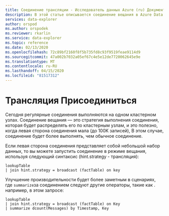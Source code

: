```yaml
---
title: Соединение трансляции - Исследователь данных Azure (ru) Документы Майкрософт
description: В этой статье описывается соединение вещания в Azure Data Explorer.
services: data-explorer
author: orspod
ms.author: orspodek
ms.reviewer: rkarlin
ms.service: data-explorer
ms.topic: reference
ms.date: 02/13/2020
ms.openlocfilehash: 72c89bf2160f8f5b735fd8c93f9519feae9114d9
ms.sourcegitcommit: 47a002b7032a05ef67c4e5e12de7720062645e9e
ms.translationtype: MT
ms.contentlocale: ru-RU
ms.lasthandoff: 04/15/2020
ms.locfileid: "81517312"
---
```

# <a name="broadcast-join"></a>Трансляция Присоединиться

Сегодня регулярные соединения выполняются на одном кластерном узлах.
Соединение вещания — это стратегия выполнения соединения, которая будет распределять его по кластерным узлам, и это полезно, когда левая сторона соединения мала (до 100K записей), В этом случае, соединение будет более выполнять, чем обычное соединение.

Если левая сторона соединения представляет собой небольшой набор данных, то вы можете запустить соединение в режиме вещания, используя следующий синтаксис (hint.strategy - трансляция):

```kusto
lookupTable 
| join hint.strategy = broadcast (factTable) on key
```

Улучшение производительности будет более заметным в сценариях, где `summarize`за соединением следуют другие операторы, такие как . например, в этом запросе:

```kusto
lookupTable 
| join hint.strategy = broadcast (factTable) on Key
| summarize dcount(Messages) by Timestamp, Key
```